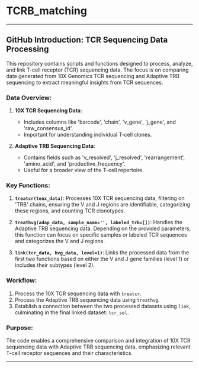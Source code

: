 # TCRB_matching

---

## **GitHub Introduction: TCR Sequencing Data Processing**

This repository contains scripts and functions designed to process, analyze, and link T-cell receptor (TCR) sequencing data. The focus is on comparing data generated from 10X Genomics TCR sequencing and Adaptive TRB sequencing to extract meaningful insights from TCR sequences.

### **Data Overview:**
1. **10X TCR Sequencing Data**:
   - Includes columns like 'barcode', 'chain', 'v_gene', 'j_gene', and 'raw_consensus_id'.
   - Important for understanding individual T-cell clones.

2. **Adaptive TRB Sequencing Data**:
   - Contains fields such as 'v_resolved', 'j_resolved', 'rearrangement', 'amino_acid', and 'productive_frequency'.
   - Useful for a broader view of the T-cell repertoire.

### **Key Functions:**

1. **`treatcr(tenx_data)`**: Processes 10X TCR sequencing data, filtering on 'TRB' chains, ensuring the V and J regions are identifiable, categorizing these regions, and counting TCR clonotypes.

2. **`treathvg(adap_data, sample_name='', labeled_trb=[])`**: Handles the Adaptive TRB sequencing data. Depending on the provided parameters, this function can focus on specific samples or labeled TCR sequences and categorizes the V and J regions.

3. **`link(tcr_data, hvg_data, level=1)`**: Links the processed data from the first two functions based on either the V and J gene families (level 1) or includes their subtypes (level 2). 

### **Workflow**:
1. Process the 10X TCR sequencing data with `treatcr`.
2. Process the Adaptive TRB sequencing data using `treathvg`.
3. Establish a connection between the two processed datasets using `link`, culminating in the final linked dataset: `tcr_sel`.

### **Purpose**:
The code enables a comprehensive comparison and integration of 10X TCR sequencing data with Adaptive TRB sequencing data, emphasizing relevant T-cell receptor sequences and their characteristics.

---
